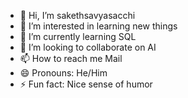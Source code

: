 - 👋 Hi, I’m sakethsavyasacchi
- 👀 I’m interested in learning new things
- 🌱 I’m currently learning SQL
- 💞️ I’m looking to collaborate on AI
- 📫 How to reach me Mail
- 😄 Pronouns: He/Him
- ⚡ Fun fact: Nice sense of humor

<!---
sakethsavyasacchi/sakethsavyasacchi is a ✨ special ✨ repository because its `README.md` (this file) appears on your GitHub profile.
You can click the Preview link to take a look at your changes.
--->
